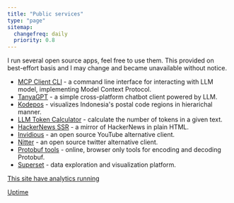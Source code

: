 ```yaml
---
title: "Public services"
type: "page"
sitemap:
  changefreq: daily
  priority: 0.8
---
```


I run several open source apps, feel free to use them. This provided on best-effort basis and I may change and became unavailable without notice.

- <a href="https://github.com/adhikasp/mcp-client-cli" class="umami--click--service-mcp">MCP Client CLI</a> - a command line interface for interacting with LLM model, implementing Model Context Protocol.
- <a href="https://tanyagpt.my.id/" class="umami--click--service-tanyagpt">TanyaGPT</a> - a simple cross-platform chatbot client powered by LLM.
- <a href="https://github.com/adhikasp/kodepos" class="umami--click--service-kodepos">Kodepos</a> - visualizes Indonesia's postal code regions in hierarichal manner.
- <a href="https://adhikasp.github.io/llm-token-calculator/" class="umami--click--service-llm-token-calculator">LLM Token Calculator</a> - calculate the number of tokens in a given text.
- <a href="https://hn.adhikasp.my.id" class="umami--click--service-hn">HackerNews SSR</a> - a mirror of HackerNews in plain HTML.
- <a href="https://invidious.adhikasp.my.id" class="umami--click--service-invidious">Invidious</a> - an open source YouTube alternative client.
- <a href="https://nitter.adhikasp.my.id" class="umami--click--service-nitter">Nitter</a> - an open source twitter alternative client.
- <a href="https://protobuf.adhikasp.my.id" class="umami--click--service-protobuf">Protobuf tools</a> - online, browser only tools for encoding and decoding Protobuf.
- <a href="https://superset.adhikasp.my.id" class="umami--click--service-superset">Superset</a> - data exploration and visualization platform.

[This site have analytics running](https://analytics.umami.is/share/WYrh38nnNfxEtrW7)

[Uptime](https://stats.uptimerobot.com/mjOjwhp3V5)
